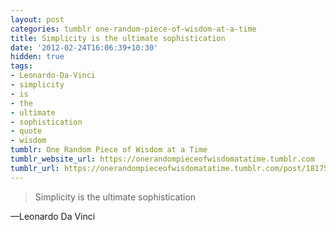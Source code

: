```yaml
---
layout: post
categories: tumblr one-random-piece-of-wisdom-at-a-time
title: Simplicity is the ultimate sophistication
date: '2012-02-24T16:06:39+10:30'
hidden: true
tags:
- Leonardo-Da-Vinci
- simplicity
- is
- the
- ultimate
- sophistication
- quote
- wisdom
tumblr: One Random Piece of Wisdom at a Time
tumblr_website_url: https://onerandompieceofwisdomatatime.tumblr.com
tumblr_url: https://onerandompieceofwisdomatatime.tumblr.com/post/18175937925/simplicity-is-the-ultimate-sophistication
---
```

> Simplicity is the ultimate sophistication

—Leonardo Da Vinci
